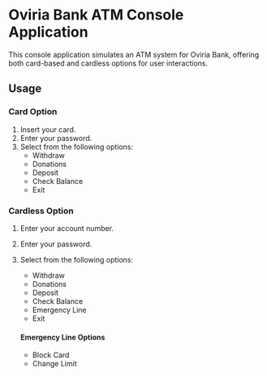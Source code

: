 # Oviria Bank ATM Console Application

This console application simulates an ATM system for Oviria Bank, offering both card-based and cardless options for user interactions.

## Usage

### Card Option
1. Insert your card.
2. Enter your password.
3. Select from the following options:
   - Withdraw
   - Donations
   - Deposit
   - Check Balance
   - Exit

### Cardless Option
1. Enter your account number.
2. Enter your password.
3. Select from the following options:
   - Withdraw
   - Donations
   - Deposit
   - Check Balance
   - Emergency Line
   - Exit

   #### Emergency Line Options
   - Block Card
   - Change Limit
